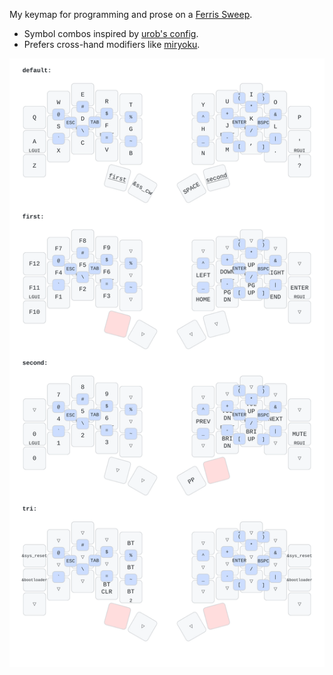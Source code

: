 My keymap for programming and prose on a [Ferris Sweep](https://github.com/davidphilipbarr/Sweep).

- Symbol combos inspired by [urob's config](https://github.com/urob/zmk-config).
- Prefers cross-hand modifiers like [miryoku](https://github.com/manna-harbour/miryoku_zmk).

![keymap render](./keymap-drawer/cradio.svg)
